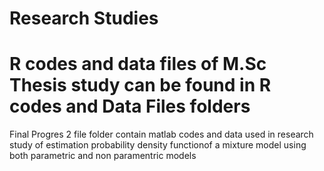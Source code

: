 # Research Studies

# R codes and data files of M.Sc Thesis study can be found in R codes and Data Files folders

Final Progres 2 file folder contain matlab codes and data used in research study of estimation probability density functionof a 
mixture model using both parametric and non paramentric models
